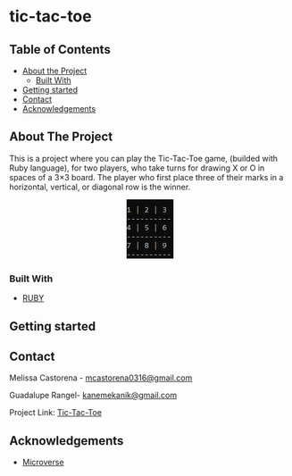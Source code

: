 # tic-tac-toe

## Table of Contents

* [About the Project](#about-the-project)
  * [Built With](#built-with)
* [Getting started](#Getting-started)
* [Contact](#contact)
* [Acknowledgements](#acknowledgements)

<!-- ABOUT THE PROJECT -->
## About The Project

This is a project where you can play the Tic-Tac-Toe game, (builded with Ruby language), for two players, who take turns for drawing X or O in spaces of a 3×3 board. The player who first place three of their marks in a horizontal, vertical, or diagonal row is the winner. 


<div align="center"><img src="Images/board-pic.JPG"></div>

### Built With

* [RUBY]()

## Getting started


<!-- CONTACT -->
## Contact

Melissa Castorena - mcastorena0316@gmail.com

Guadalupe Rangel- kanemekanik@gmail.com

Project Link: [Tic-Tac-Toe]()



<!-- ACKNOWLEDGEMENTS -->
## Acknowledgements

* [Microverse](https://www.microverse.org/)